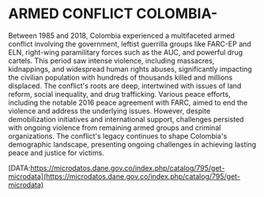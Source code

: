 # ARMED CONFLICT COLOMBIA-

Between 1985 and 2018, Colombia experienced a multifaceted armed conflict involving the government, leftist guerrilla groups like FARC-EP and ELN, right-wing paramilitary forces such as the AUC, and powerful drug cartels. This period saw intense violence, including massacres, kidnappings, and widespread human rights abuses, significantly impacting the civilian population with hundreds of thousands killed and millions displaced. The conflict's roots are deep, intertwined with issues of land reform, social inequality, and drug trafficking. Various peace efforts, including the notable 2016 peace agreement with FARC, aimed to end the violence and address the underlying issues. However, despite demobilization initiatives and international support, challenges persisted with ongoing violence from remaining armed groups and criminal organizations. The conflict's legacy continues to shape Colombia's demographic landscape, presenting ongoing challenges in achieving lasting peace and justice for victims.

[DATA:https://microdatos.dane.gov.co/index.php/catalog/795/get-microdata](https://microdatos.dane.gov.co/index.php/catalog/795/get-microdata) 
